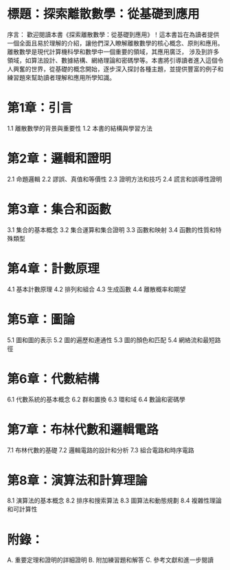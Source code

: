 標題：探索離散數學：從基礎到應用
=============
序言：
歡迎閱讀本書《探索離散數學：從基礎到應用》！這本書旨在為讀者提供一個全面且易於理解的介紹，讓他們深入瞭解離散數學的核心概念、原則和應用。離散數學是現代計算機科學和數學中一個重要的領域，其應用廣泛，
涉及到許多領域，如算法設計、數據結構、網絡理論和密碼學等。本書將引導讀者進入這個令人興奮的世界，從基礎的概念開始，逐步深入探討各種主題，並提供豐富的例子和練習題來幫助讀者理解和應用所學知識。

# 第1章：引言
1.1 離散數學的背景與重要性
1.2 本書的結構與學習方法

# 第2章：邏輯和證明
2.1 命題邏輯
2.2 謬誤、真值和等價性
2.3 證明方法和技巧
2.4 謊言和誤導性證明

# 第3章：集合和函數
3.1 集合的基本概念
3.2 集合運算和集合證明
3.3 函數和映射
3.4 函數的性質和特殊類型

# 第4章：計數原理
4.1 基本計數原理
4.2 排列和組合
4.3 生成函數
4.4 離散概率和期望

# 第5章：圖論
5.1 圖和圖的表示
5.2 圖的遍歷和連通性
5.3 圖的顏色和匹配
5.4 網絡流和最短路徑

# 第6章：代數結構
6.1 代數系統的基本概念
6.2 群和置換
6.3 環和域
6.4 數論和密碼學

# 第7章：布林代數和邏輯電路
7.1 布林代數的基礎
7.2 邏輯電路的設計和分析
7.3 組合電路和時序電路

# 第8章：演算法和計算理論
8.1 演算法的基本概念
8.2 排序和搜索算法
8.3 圖算法和動態規劃
8.4 複雜性理論和可計算性

# 附錄：
A. 重要定理和證明的詳細證明
B. 附加練習題和解答
C. 參考文獻和進一步閱讀

